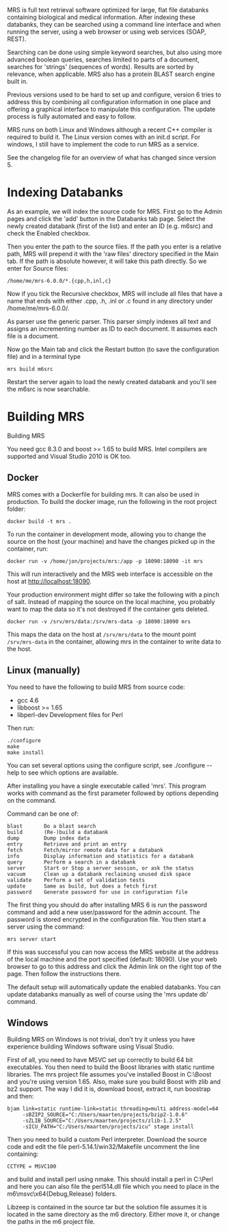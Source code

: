MRS is full text retrieval software optimized for large, flat file databanks
containing biological and medical information. After indexing these databanks,
they can be searched using a command line interface and when running the
server, using a web browser or using web services (SOAP, REST).

Searching can be done using simple keyword searches, but also using more
advanced boolean queries, searches limited to parts of a document, searches
for 'strings' (sequences of words). Results are sorted by relevance, when
applicable. MRS also has a protein BLAST search engine built in.

Previous versions used to be hard to set up and configure, version 6 tries
to address this by combining all configuration information in one place and
offering a graphical interface to manipulate this configuration. The update
process is fully automated and easy to follow.

MRS runs on both Linux and Windows although a recent C++ compiler is required
to build it. The Linux version comes with an init.d script. For windows, I
still have to implement the code to run MRS as a service.

See the changelog file for an overview of what has changed since version 5.

# Indexing Databanks

As an example, we will index the source code for MRS. First go to the Admin
pages and click the 'add' button in the Databanks tab page. Select the newly
created databank (first of the list) and enter an ID (e.g. m6src) and check
the Enabled checkbox.

Then you enter the path to the source files. If the path you enter is a
relative path, MRS will prepend it with the 'raw files' directory specified
in the Main tab. If the path is absolute however, it will take this path
directly. So we enter for Source files:

    /home/me/mrs-6.0.0/*.{cpp,h,inl,c}

Now if you tick the Recursive checkbox, MRS will include all files that have
a name that ends with either .cpp, .h, .inl or .c found in any directory
under /home/me/mrs-6.0.0/.

As parser use the generic parser. This parser simply indexes all text and
assigns an incrementing number as ID to each document. It assumes each file
is a document.

Now go the Main tab and click the Restart button (to save the configuration
file) and in a terminal type

    mrs build m6src

Restart the server again to load the newly created databank and you'll see
the m6src is now searchable.

# Building MRS

Building MRS

You need gcc 8.3.0 and boost >= 1.65 to build MRS. Intel compilers are supported
and Visual Studio 2010 is OK too.

## Docker

MRS comes with a Dockerfile for building mrs. It can also be used in
production. To build the docker image, run the following in the root project
folder:

    docker build -t mrs .

To run the container in development mode, allowing you to change the source on
the host (your machine) and have the changes picked up in the container, run:

    docker run -v /home/jon/projects/mrs:/app -p 18090:18090 -it mrs

This will run interactively and the MRS web interface is accessible on the host
at [http://localhost:18090](http://localhost:18090).

Your production environment might differ so take the following with a pinch of
salt. Instead of mapping the source on the local machine, you probably want to
map the data so it's not destroyed if the container gets deleted.

    docker run -v /srv/mrs/data:/srv/mrs-data -p 18090:18090 mrs

This maps the data on the host at `/srv/mrs/data` to the mount point
`/srv/mrs-data` in the container, allowing mrs in the container to write data
to the host.

## Linux (manually)

You need to have the following to build MRS from source code:

- gcc 4.6
- libboost >= 1.65
- libperl-dev			Development files for Perl

Then run:

    ./configure
    make
    make install

You can set several options using the configure script, see ./configure --help
to see which options are available.

After installing you have a single executable called 'mrs'. This program works
with command as the first parameter followed by options depending on the
command.

  Command can be one of:

    blast       Do a blast search
    build       (Re-)build a databank
    dump        Dump index data
    entry       Retrieve and print an entry
    fetch       Fetch/mirror remote data for a databank
    info        Display information and statistics for a databank
    query       Perform a search in a databank
    server      Start or Stop a server session, or ask the status
    vacuum      Clean up a databank reclaiming unused disk space
    validate    Perform a set of validation tests
    update      Same as build, but does a fetch first
    password    Generate password for use in configuration file

The first thing you should do after installing MRS 6 is run the password
command and add a new user/password for the admin account. The password is
stored encrypted in the configuration file. You then start a server using
the command:

    mrs server start

If this was successful you can now access the MRS website at the address of
the local machine and the port specified (default: 18090). Use your web
browser to go to this address and click the Admin link on the right top of
the page. Then follow the instructions there.

The default setup will automatically update the enabled databanks. You can
update databanks manually as well of course using the 'mrs update db' command.

## Windows

Building MRS on Windows is not trivial, don't try it unless you have
experience building Windows software using Visual Studio.

First of all, you need to have MSVC set up correctly to build 64 bit
executables. You then need to build the Boost libraries with static
runtime libraries. The mrs project file assumes you've installed Boost in
C:\Boost and you're using version 1.65. Also, make sure you build Boost
with zlib and bz2 support. The way I did it is, download boost, extract it,
run boostrap and then:

    bjam link=static runtime-link=static threading=multi address-model=64
         -sBZIP2_SOURCE="C:/Users/maarten/projects/bzip2-1.0.6"
         -sZLIB_SOURCE="C:/Users/maarten/projects/zlib-1.2.5"
         -sICU_PATH="C:/Users/maarten/projects/icu" stage install

Then you need to build a custom Perl interpreter. Download the source code
and edit the file perl-5.14.1/win32/Makefile uncomment the line containing:

    CCTYPE = MSVC100

and build and install perl using nmake. This should install a perl in C:\Perl
and here you can also file the perl514.dll file which you need to place in the
m6\msvc\x64\{Debug,Release} folders.

Libzeep is contained in the source tar but the solution file assumes it is
located in the same directory as the m6 directory. Either move it, or change
the paths in the m6 project file.
